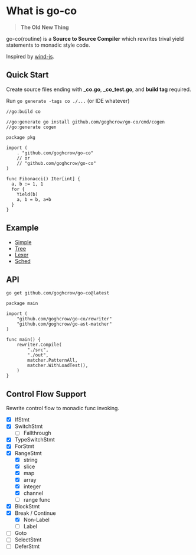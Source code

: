 # What is go-co

> **The Old New Thing**

go-co(routine) is a **Source to Source Compiler** which rewrites trival yield statements to monadic style code.

Inspired by [wind-js](https://github.com/JeffreyZhao/wind).


## Quick Start

Create source files ending with **_co.go**,  **_co_test.go**, and **build tag** required.

Run `go generate -tags co ./...` (or IDE whatever)

```golang
//go:build co

//go:generate go install github.com/goghcrow/go-co/cmd/cogen
//go:generate cogen

package pkg

import (
	. "github.com/goghcrow/go-co"
    // or
    // "github.com/goghcrow/go-co"
)

func Fibonacci() Iter[int] {
  a, b := 1, 1
  for {
    Yield(b)
    a, b = b, a+b
  }
}
```


## Example

- [Simple](example/example_co.go)
- [Tree](example/tree/tree_co.go)
- [Lexer](example/lexer/lexer_co.go)
- [Sched](example/sched/sched_co.go)


## API

`go get github.com/goghcrow/go-co@latest`

```golang
package main

import (
    "github.com/goghcrow/go-co/rewriter"
    "github.com/goghcrow/go-ast-matcher"
)

func main() {
    rewriter.Compile(
        "./src",
        "./out",
        matcher.PatternAll,
        matcher.WithLoadTest(),
    )
}
```

## Control Flow Support

Rewrite control flow to monadic func invoking.

- [x] IfStmt
- [x] SwitchStmt
  - [ ] Fallthrough
- [x] TypeSwitchStmt
- [x] ForStmt
- [x] RangeStmt
  - [x] string
  - [x] slice
  - [x] map
  - [x] array
  - [x] integer
  - [x] channel
  - [ ] range func
- [x] BlockStmt
- [x] Break / Continue
  - [x] Non-Label
  - [ ] Label
- [ ] Goto
- [ ] SelectStmt
- [ ] DeferStmt
